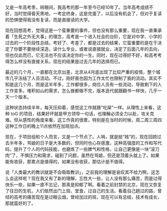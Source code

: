 又是一年高考季，转眼间，我高考的那一年至今已经10年了。当年高考成绩不好，当时觉得昏天黑地，一考定终身，这是完蛋了，以后没有机会了，但对于复读的恐惧使得我没有复读，而是直接读的大学。

现在回想高考，觉得这是一个蛮重要的事件，但也没有那么重要，现在我一直秉承着「生死之外无大事」的理念，高考是一个进入社会的台阶，它是对中学、小学的过去的一个阶段性总结，考好了、考差了，都是过去的结果，它蛮重要的是在于决定了你要不要继续深造，读什么专业，或者说直接就业，决定了后面几年的去向，但也仅此而已，它无法也不应该决定你的一生。同时，现在过得好不好，和高考考得怎么样没有直接关系，现在的结果是过去几年的选择而已。

最近的几个月，一直都在北京出差，北京从4月底出现了比较严重的疫情，整个城市几乎冻结了人员流动。不过，刚好我也因为工作太忙也限制了我的流动。其实不知是这几个月，而是这半年多，工作都很多，岗位人员有一些流动，导致剩下的人工作变多。堆积如山的需求，怎么做都做不完，版本迭代就跟翻书一样快，几乎一天一个版本。

这种状态持续半年，每天压抑着，感觉这工作就跟“吃屎”一样。从理性上来看，这种 toG 的项目，结果好坏就是甲方领导一句话，也理解必须全力以赴，攻关克难。但从感性的角度来看，这工作真的很累，特别是在当时的时候，周二周三周四这种工作日的晚上11点依然在加班加点。

现在，于项目组和个人而言，又是一个节点了。人呐，就是挺“贱”的，现在回顾过去半年多，骂娘的日子是大多数的，但同时也心存感激，这种高强度的工作和写代码，提升了个人的代码技能，也磨炼了一些脾气和性格，让自己更像是一块“滚刀肉”了，不惧压力和需求，碰到了问题，虽然在骂娘，但还是顶着头就上了。如果能有收获，那累点是值得的，如果没有收获，那估计是不值得。

说「人类最大的教训就是不会吸取教训」，之前我的理解是哀叹其不给力啊，这怎么会这样呢？现在我又有了新的理解，忘性大一些，让人没有那么痛苦，而是过得快乐一些，如果一直不忘记，那真是抑郁了啊。看着之前封禁的北京，现在又恢复了往日的生机，人们依然出门上班、堂食，过自己的生活。看着自己趟过的路，曾经的高考的痛苦现在是过眼云烟，曾经加过的班，现在可以有总结，技术有成长，那就蛮好的了。